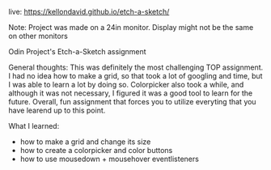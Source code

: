 live: https://kellondavid.github.io/etch-a-sketch/

Note: Project was made on a 24in monitor. Display might not be the same on other monitors

Odin Project's Etch-a-Sketch assignment

General thoughts:
This was definitely the most challenging TOP assignment. I had no idea how to make a grid, so that took a lot of googling and time, but I was able to learn a lot by doing so. Colorpicker also took a while, and although it was not necessary, I figured it was a good tool to learn for the future. Overall, fun assignment that forces you to utilize everyting that you have learend up to this point.

What I learned:
  - how to make a grid and change its size
  - how to create a colorpicker and color buttons
  - how to use mousedown + mousehover eventlisteners
